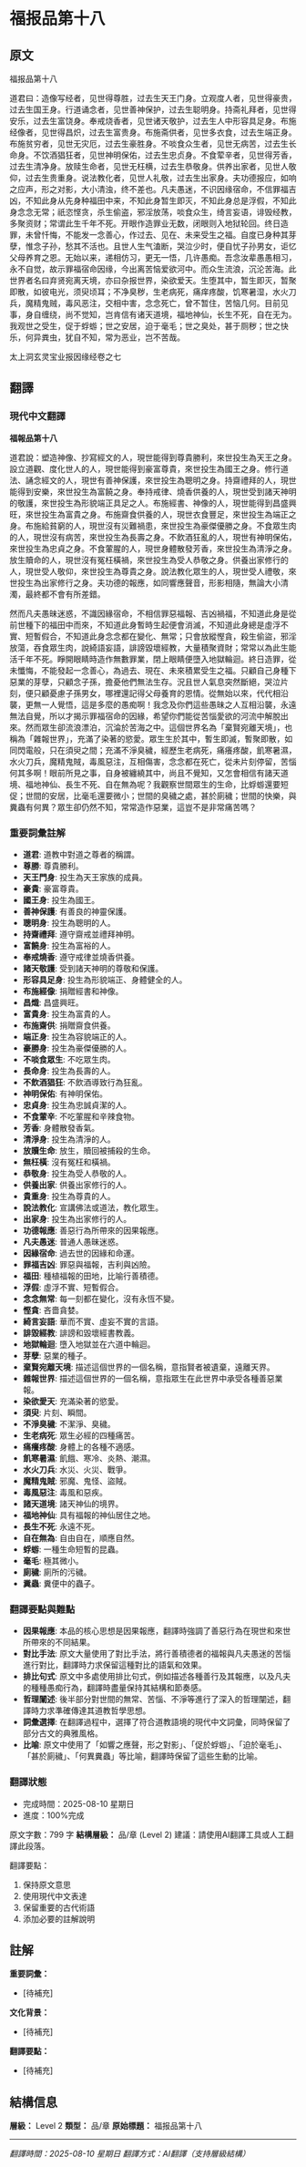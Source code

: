 # 福报品第十八

## 原文

福报品第十八

道君曰：造像写经者，见世得尊胜，过去生天王门身。立观度人者，见世得豪贵，过去生国王身。行道诵念者，见世善神保护，过去生聪明身。持斋礼拜者，见世得安乐，过去生富饶身。奉戒烧香者，见世诸天敬护，过去生人中形容具足身。布施经像者，见世得昌炽，过去生富贵身。布施斋供者，见世多衣食，过去生端正身。布施贫穷者，见世无灾厄，过去生豪胜身。不啖食众生者，见世无病苦，过去生长命身。不饮酒猖狂者，见世神明保佑，过去生忠贞身。不食荤辛者，见世得芳香，过去生清净身。放赎生命者，见世无枉横，过去生恭敬身。供养出家者，见世人敬仰，过去生贵重身。说法教化者，见世人礼敬，过去生出家身。夫功德报应，如响之应声，形之对影，大小清浊，终不差也。凡夫愚迷，不识因缘宿命，不信罪福吉凶，不知此身从先身种福田中来，不知此身暂生即灭，不知此身总是浮假，不知此身念念无常；祇恣悭贪，杀生偷盗，邪淫放荡，啖食众生，绮言妄语，诽毁经教，多聚资财；常谓此生千年不死。开眼作造罪业无数，闭眼则入地狱轮回。终日造罪，未曾忏悔，不能发一念善心，作过去、见在、未来受生之福。自度已身种其芽孽，惟念子孙，愁其不活也。且世人生气溘断，哭泣少时，便自忧子孙男女，讵忆父母养育之恩。无始以来，递相仿习，更无一悟，几许愚痴。吾念汝辈愚愚相习，永不自觉，故示罪福宿命因缘，今出离苦恼爱欲河中。而众生流浪，沉沦苦海。此世界者名曰弃贤宛离天境，亦曰杂报世界，染欲爱天。生堕其中，暂生即灭，暂聚即散，如彼电光，须臾顷耳；不净臭秽，生老病死，痛痒疼酸，饥寒暑湿，水火刀兵，魔精鬼贼，毒风恶注，交相中害，念念死亡，曾不暂住，苦恼几何。目前见事，身自缠绕，尚不觉知，岂肯信有诸天道境，福地神仙，长生不死，自在无为。我观世之受生，促于蜉蝣；世之安居，迫于毫毛；世之臭处，甚于厕秽；世之快乐，何异粪虫，犹自不知，常为恶业，岂不苦哉。

太上洞玄灵宝业报因缘经卷之七

## 翻譯

### 現代中文翻譯

**福報品第十八**

道君說：塑造神像、抄寫經文的人，現世能得到尊貴勝利，來世投生為天王之身。設立道觀、度化世人的人，現世能得到豪富尊貴，來世投生為國王之身。修行道法、誦念經文的人，現世有善神保護，來世投生為聰明之身。持齋禮拜的人，現世能得到安樂，來世投生為富饒之身。奉持戒律、燒香供養的人，現世受到諸天神明的敬護，來世投生為形貌端正具足之人。布施經書、神像的人，現世能得到昌盛興旺，來世投生為富貴之身。布施齋食供養的人，現世衣食豐足，來世投生為端正之身。布施給貧窮的人，現世沒有災難禍患，來世投生為豪傑優勝之身。不食眾生肉的人，現世沒有病苦，來世投生為長壽之身。不飲酒狂亂的人，現世有神明保佑，來世投生為忠貞之身。不食葷腥的人，現世身體散發芳香，來世投生為清淨之身。放生贖命的人，現世沒有冤枉橫禍，來世投生為受人恭敬之身。供養出家修行的人，現世受人敬仰，來世投生為尊貴之身。說法教化眾生的人，現世受人禮敬，來世投生為出家修行之身。夫功德的報應，如同響應聲音，形影相隨，無論大小清濁，最終都不會有所差錯。

然而凡夫愚昧迷惑，不識因緣宿命，不相信罪惡福報、吉凶禍福，不知道此身是從前世種下的福田中而來，不知道此身暫時生起便會消滅，不知道此身總是虛浮不實、短暫假合，不知道此身念念都在變化、無常；只會放縱慳貪，殺生偷盜，邪淫放蕩，吞食眾生肉，說綺語妄語，誹謗毀壞經教，大量積聚資財；常常以為此生能活千年不死。睜開眼睛時造作無數罪業，閉上眼睛便墮入地獄輪迴。終日造罪，從未懺悔，不能發起一念善心，為過去、現在、未來積累受生之福。只顧自己身種下惡業的芽孽，只顧念子孫，擔憂他們無法生存。況且世人氣息突然斷絕，哭泣片刻，便只顧憂慮子孫男女，哪裡還記得父母養育的恩情。從無始以來，代代相沿襲，更無一人覺悟，這是多麼的愚痴啊！我念及你們這些愚昧之人互相沿襲，永遠無法自覺，所以才揭示罪福宿命的因緣，希望你們能從苦惱愛欲的河流中解脫出來。然而眾生卻流浪漂泊，沉淪於苦海之中。這個世界名為「棄賢宛離天境」，也稱為「雜報世界」，充滿了染著的慾愛。眾生生於其中，暫生即滅，暫聚即散，如同閃電般，只在須臾之間；充滿不淨臭穢，經歷生老病死，痛癢疼酸，飢寒暑濕，水火刀兵，魔精鬼賊，毒風惡注，互相傷害，念念都在死亡，從未片刻停留，苦惱何其多啊！眼前所見之事，自身被纏繞其中，尚且不覺知，又怎會相信有諸天道境、福地神仙、長生不死、自在無為呢？我觀察世間眾生的生命，比蜉蝣還要短促；世間的安居，比毫毛還要微小；世間的臭穢之處，甚於廁穢；世間的快樂，與糞蟲有何異？眾生卻仍然不知，常常造作惡業，這豈不是非常痛苦嗎？

### 重要詞彙註解
- **道君**: 道教中對道之尊者的稱謂。
- **尊勝**: 尊貴勝利。
- **天王門身**: 投生為天王家族的成員。
- **豪貴**: 豪富尊貴。
- **國王身**: 投生為國王。
- **善神保護**: 有善良的神靈保護。
- **聰明身**: 投生為聰明的人。
- **持齋禮拜**: 遵守齋戒並禮拜神明。
- **富饒身**: 投生為富裕的人。
- **奉戒燒香**: 遵守戒律並燒香供養。
- **諸天敬護**: 受到諸天神明的尊敬和保護。
- **形容具足身**: 投生為形貌端正、身體健全的人。
- **布施經像**: 捐贈經書和神像。
- **昌熾**: 昌盛興旺。
- **富貴身**: 投生為富貴的人。
- **布施齋供**: 捐贈齋食供養。
- **端正身**: 投生為容貌端正的人。
- **豪勝身**: 投生為豪傑優勝的人。
- **不啖食眾生**: 不吃眾生肉。
- **長命身**: 投生為長壽的人。
- **不飲酒猖狂**: 不飲酒導致行為狂亂。
- **神明保佑**: 有神明保佑。
- **忠貞身**: 投生為忠誠貞潔的人。
- **不食葷辛**: 不吃葷腥和辛辣食物。
- **芳香**: 身體散發香氣。
- **清淨身**: 投生為清淨的人。
- **放贖生命**: 放生，贖回被捕殺的生命。
- **無枉橫**: 沒有冤枉和橫禍。
- **恭敬身**: 投生為受人恭敬的人。
- **供養出家**: 供養出家修行的人。
- **貴重身**: 投生為尊貴的人。
- **說法教化**: 宣講佛法或道法，教化眾生。
- **出家身**: 投生為出家修行的人。
- **功德報應**: 善惡行為所帶來的因果報應。
- **凡夫愚迷**: 普通人愚昧迷惑。
- **因緣宿命**: 過去世的因緣和命運。
- **罪福吉凶**: 罪惡與福報，吉利與凶險。
- **福田**: 種植福報的田地，比喻行善積德。
- **浮假**: 虛浮不實、短暫假合。
- **念念無常**: 每一刻都在變化，沒有永恆不變。
- **慳貪**: 吝嗇貪婪。
- **綺言妄語**: 華而不實、虛妄不實的言語。
- **誹毀經教**: 誹謗和毀壞經書教義。
- **地獄輪迴**: 墮入地獄並在六道中輪迴。
- **芽孽**: 惡業的種子。
- **棄賢宛離天境**: 描述這個世界的一個名稱，意指賢者被遺棄，遠離天界。
- **雜報世界**: 描述這個世界的一個名稱，意指眾生在此世界中承受各種善惡業報。
- **染欲愛天**: 充滿染著的慾愛。
- **須臾**: 片刻、瞬間。
- **不淨臭穢**: 不潔淨、臭穢。
- **生老病死**: 眾生必經的四種痛苦。
- **痛癢疼酸**: 身體上的各種不適感。
- **飢寒暑濕**: 飢餓、寒冷、炎熱、潮濕。
- **水火刀兵**: 水災、火災、戰爭。
- **魔精鬼賊**: 邪魔、鬼怪、盜賊。
- **毒風惡注**: 毒風和惡疾。
- **諸天道境**: 諸天神仙的境界。
- **福地神仙**: 具有福報的神仙居住之地。
- **長生不死**: 永遠不死。
- **自在無為**: 自由自在，順應自然。
- **蜉蝣**: 一種生命短暫的昆蟲。
- **毫毛**: 極其微小。
- **廁穢**: 廁所的污穢。
- **糞蟲**: 糞便中的蟲子。

### 翻譯要點與難點
- **因果報應**: 本品的核心思想是因果報應，翻譯時強調了善惡行為在現世和來世所帶來的不同結果。
- **對比手法**: 原文大量使用了對比手法，將行善積德者的福報與凡夫愚迷的苦惱進行對比，翻譯時力求保留這種對比的語氣和效果。
- **排比句式**: 原文中多處使用排比句式，例如描述各種善行及其報應，以及凡夫的種種愚痴行為，翻譯時盡量保持其結構和節奏感。
- **哲理闡述**: 後半部分對世間的無常、苦惱、不淨等進行了深入的哲理闡述，翻譯時力求準確傳達其道教哲學思想。
- **詞彙選擇**: 在翻譯過程中，選擇了符合道教語境的現代中文詞彙，同時保留了部分古文的典雅風格。
- **比喻**: 原文中使用了「如響之應聲，形之對影」、「促於蜉蝣」、「迫於毫毛」、「甚於廁穢」、「何異糞蟲」等比喻，翻譯時保留了這些生動的比喻。

### 翻譯狀態
- 完成時間：2025-08-10 星期日
- 進度：100%完成

原文字數：799 字
**結構層級：** 品/章 (Level 2)
建議：請使用AI翻譯工具或人工翻譯此段落。

翻譯要點：
1. 保持原文意思
2. 使用現代中文表達
3. 保留重要的古代術語
4. 添加必要的註解說明

## 註解

**重要詞彙：**
- [待補充]

**文化背景：**
- [待補充]

**翻譯要點：**
- [待補充]

## 結構信息

**層級：** Level 2
**類型：** 品/章
**原始標題：** 福报品第十八

---
*翻譯時間：2025-08-10 星期日*
*翻譯方式：AI翻譯（支持層級結構）*
